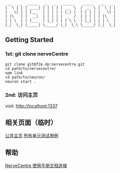	 __   _   _____   _   _   _____    _____   __   _  
	|  \ | | | ____| | | | | |  _  \  /  _  \ |  \ | | 
	|   \| | | |__   | | | | | |_| |  | | | | |   \| | 
	| |\   | |  __|  | | | | |  _  /  | | | | | |\   | 
	| | \  | | |___  | |_| | | | \ \  | |_| | | | \  | 
	|_|  \_| |_____| \_____/ |_|  \_\ \_____/ |_|  \_|

## Getting Started

### 1st: git clone nerveCentre

	git clone git@f2e.dp:nervecentre.git
	cd path/to/nervecentre/
	npm link
	cd path/to/neuron/
	neuron start .

### 2nd: 访问主页

visit: [http://localhost:1337](http://localhost:1337)

## 相关页面（临时）
[公共主页](http://f2e.dp:1337)
[所有单元测试用例](http://f2e.dp:1337/test/unit/neuron.html)


## 帮助

[NerveCentre 使用手册文档连接](https://docs.google.com/a/dianping.com/document/d/1BGAwakGRIgp06RkyASa5f0MZx9VBJlpY-pvQc8XA3y4/edit)